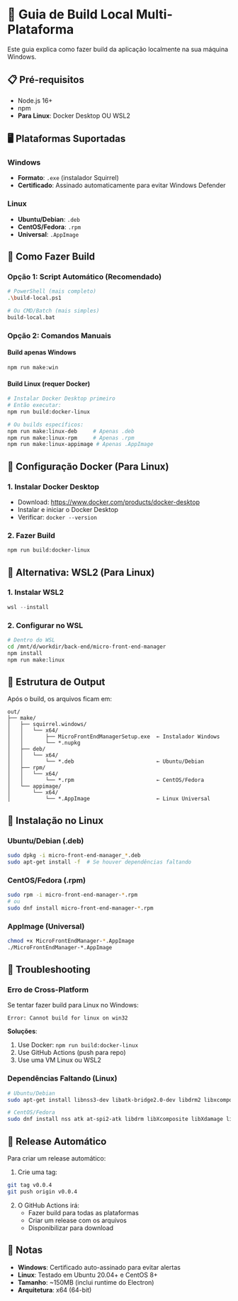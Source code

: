 # 🚀 Guia de Build Local Multi-Plataforma

Este guia explica como fazer build da aplicação localmente na sua máquina Windows.

## 📋 Pré-requisitos

- Node.js 16+ 
- npm
- **Para Linux**: Docker Desktop OU WSL2

## 🖥️ Plataformas Suportadas

### Windows
- **Formato**: `.exe` (instalador Squirrel)
- **Certificado**: Assinado automaticamente para evitar Windows Defender

### Linux
- **Ubuntu/Debian**: `.deb`
- **CentOS/Fedora**: `.rpm`  
- **Universal**: `.AppImage`

## 🔨 Como Fazer Build

### Opção 1: Script Automático (Recomendado)
```bash
# PowerShell (mais completo)
.\build-local.ps1

# Ou CMD/Batch (mais simples)  
build-local.bat
```

### Opção 2: Comandos Manuais

#### Build apenas Windows
```bash
npm run make:win
```

#### Build Linux (requer Docker)
```bash
# Instalar Docker Desktop primeiro
# Então executar:
npm run build:docker-linux

# Ou builds específicos:
npm run make:linux-deb     # Apenas .deb
npm run make:linux-rpm     # Apenas .rpm  
npm run make:linux-appimage # Apenas .AppImage
```

## 🐳 Configuração Docker (Para Linux)

### 1. Instalar Docker Desktop
- Download: https://www.docker.com/products/docker-desktop
- Instalar e iniciar o Docker Desktop
- Verificar: `docker --version`

### 2. Fazer Build
```bash
npm run build:docker-linux
```

## 🐧 Alternativa: WSL2 (Para Linux)

### 1. Instalar WSL2
```powershell
wsl --install
```

### 2. Configurar no WSL
```bash
# Dentro do WSL
cd /mnt/d/workdir/back-end/micro-front-end-manager
npm install
npm run make:linux
```

## 📁 Estrutura de Output

Após o build, os arquivos ficam em:
```
out/
├── make/
│   ├── squirrel.windows/
│   │   └── x64/
│   │       ├── MicroFrontEndManagerSetup.exe  ← Instalador Windows
│   │       └── *.nupkg
│   ├── deb/
│   │   └── x64/
│   │       └── *.deb                          ← Ubuntu/Debian
│   ├── rpm/
│   │   └── x64/
│   │       └── *.rpm                          ← CentOS/Fedora
│   └── appimage/
│       └── x64/
│           └── *.AppImage                     ← Linux Universal
```

## 🐧 Instalação no Linux

### Ubuntu/Debian (.deb)
```bash
sudo dpkg -i micro-front-end-manager_*.deb
sudo apt-get install -f  # Se houver dependências faltando
```

### CentOS/Fedora (.rpm)
```bash
sudo rpm -i micro-front-end-manager-*.rpm
# ou
sudo dnf install micro-front-end-manager-*.rpm
```

### AppImage (Universal)
```bash
chmod +x MicroFrontEndManager-*.AppImage
./MicroFrontEndManager-*.AppImage
```

## 🔧 Troubleshooting

### Erro de Cross-Platform
Se tentar fazer build para Linux no Windows:
```
Error: Cannot build for linux on win32
```

**Soluções**:
1. Use Docker: `npm run build:docker-linux`
2. Use GitHub Actions (push para repo)
3. Use uma VM Linux ou WSL2

### Dependências Faltando (Linux)
```bash
# Ubuntu/Debian
sudo apt-get install libnss3-dev libatk-bridge2.0-dev libdrm2 libxcomposite1 libxdamage1 libxrandr2 libgbm1 libxss1 libasound2

# CentOS/Fedora  
sudo dnf install nss atk at-spi2-atk libdrm libXcomposite libXdamage libXrandr mesa-libgbm libXss alsa-lib
```

## 🚀 Release Automático

Para criar um release automático:

1. Crie uma tag:
```bash
git tag v0.0.4
git push origin v0.0.4
```

2. O GitHub Actions irá:
   - Fazer build para todas as plataformas
   - Criar um release com os arquivos
   - Disponibilizar para download

## 📝 Notas

- **Windows**: Certificado auto-assinado para evitar alertas
- **Linux**: Testado em Ubuntu 20.04+ e CentOS 8+
- **Tamanho**: ~150MB (inclui runtime do Electron)
- **Arquitetura**: x64 (64-bit)
